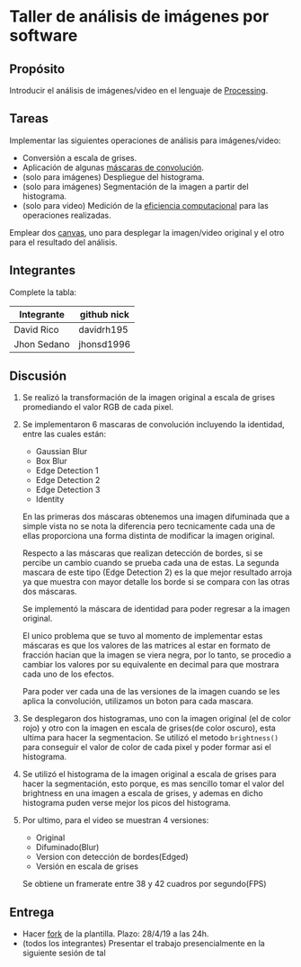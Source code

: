 # Taller de análisis de imágenes por software

## Propósito

Introducir el análisis de imágenes/video en el lenguaje de [Processing](https://processing.org/).

## Tareas

Implementar las siguientes operaciones de análisis para imágenes/video:

* Conversión a escala de grises.
* Aplicación de algunas [máscaras de convolución](https://en.wikipedia.org/wiki/Kernel_(image_processing)).
* (solo para imágenes) Despliegue del histograma.
* (solo para imágenes) Segmentación de la imagen a partir del histograma.
* (solo para video) Medición de la [eficiencia computacional](https://processing.org/reference/frameRate.html) para las operaciones realizadas.

Emplear dos [canvas](https://processing.org/reference/PGraphics.html), uno para desplegar la imagen/video original y el otro para el resultado del análisis.

## Integrantes

Complete la tabla:

| Integrante  |  github nick |
|-------------|--------------|
| David Rico  |  davidrh195  |
| Jhon Sedano |  jhonsd1996  |

## Discusión

1. Se realizó la transformación de la imagen original a escala de grises promediando el valor RGB de cada pixel.
2. Se implementaron 6 mascaras de convolución incluyendo la identidad, entre las cuales están:
   
   * Gaussian Blur
   * Box Blur
   * Edge Detection 1
   * Edge Detection 2
   * Edge Detection 3
   * Identity

   En las primeras dos máscaras obtenemos una imagen difuminada que a simple vista no se nota la diferencia pero tecnicamente cada una de ellas proporciona una forma distinta de modificar la imagen original.

   Respecto a las máscaras que realizan detección de bordes, si se percibe un cambio cuando se prueba cada una de estas. La segunda mascara de este tipo (Edge Detection 2) es la que mejor resultado arroja ya que muestra con mayor detalle los borde si se compara con las otras dos máscaras.

   Se implementó la máscara de identidad para poder regresar a la imagen original.

   El unico problema que se tuvo al momento de implementar estas máscaras es que los valores de las matrices al estar en formato de fracción hacian que la imagen se viera negra, por lo tanto, se procedio a cambiar los valores por su equivalente en decimal para que mostrara cada uno de los efectos.

   Para poder ver cada una de las versiones de la imagen cuando se les aplica la convolución, utilizamos un boton para cada mascara.

3. Se desplegaron dos histogramas, uno con la imagen original (el de color rojo) y otro con la imagen en escala de grises(de color oscuro), esta ultima para hacer la segmentacion. Se utilizó el metodo `brightness()` para conseguir el valor de color de cada pixel y poder formar asi el histograma.

4. Se utilizó el histograma de la imagen original a escala de grises para hacer la segmentación, esto porque, es mas sencillo tomar el valor del brightness en una imagen a escala de grises, y ademas en dicho histograma puden verse mejor los picos del histograma.

5. Por ultimo, para el video se muestran 4 versiones:

   * Original
   * Difuminado(Blur)
   * Version con detección de bordes(Edged)
   * Versión en escala de grises

   Se obtiene un framerate entre 38 y 42 cuadros por segundo(FPS) 
   
## Entrega

* Hacer [fork](https://help.github.com/articles/fork-a-repo/) de la plantilla. Plazo: 28/4/19 a las 24h.
* (todos los integrantes) Presentar el trabajo presencialmente en la siguiente sesión de tal
